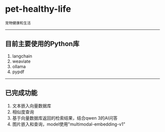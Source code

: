 # pet-healthy-life
    宠物健康和生活
---------------------------------
## 目前主要使用的Python库
1. langchain
2. weaviate
3. ollama
4. pypdf
---------------------------------
## 已完成功能
1. 文本嵌入向量数据库
2. 相似度查询
3. 基于向量数据库返回的检索结果，结合qwen 3的AI问答
4. 图片嵌入和查询，model使用"multimodal-embedding-v1"
